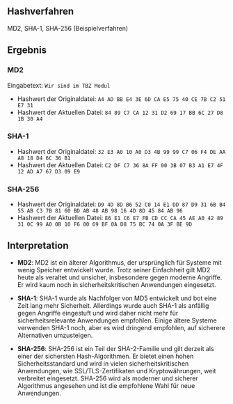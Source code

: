 ## Hashverfahren
MD2, SHA-1, SHA-256 (Beispielverfahren)

## Ergebnis
### MD2
Eingabetext: `Wir sind im TBZ Modul`

- Hashwert der Originaldatei: `A4 AD BB E4 3E 6D CA E5 75 40 CE 7B C2 51 E7 31`
- Hashwert der Aktuellen Datei: `84 89 C7 CA 12 31 D2 69 17 BB 6C 27 D8 1B 30 A4 `


### SHA-1
- Hashwert der Originaldatei: `32 E3 A0 10 A0 D3 4B 99 99 C7 06 F4 DE AA A8 18 D4 6C 36 B1`
- Hashwert der Aktuellen Datei: `C2 DF C7 36 8A FF 00 3B 07 B3 A1 E7 4F 12 AD A7 67 D3 09 E9`

### SHA-256
- Hashwert der Originaldatei: `D9 4D 8D B6 52 C0 14 E1 DD 87 D9 31 6B B4 55 AB C3 7B 81 60 BD AB 48 AB 98 16 4D 8D 45 84 AB 96`
- Hashwert der Aktuellen Datei: `E6 E1 C6 E7 FB CD CC CA 45 AE A0 42 89 31 0C 99 A0 0B 10 F6 00 69 BF 0A D8 75 BC 74 0A 3F BE 9D`


## Interpretation
- **MD2**: MD2 ist ein älterer Algorithmus, der ursprünglich für Systeme mit wenig Speicher entwickelt wurde. Trotz seiner Einfachheit gilt MD2 heute als veraltet und unsicher, insbesondere gegen moderne Angriffe. Er wird kaum noch in sicherheitskritischen Anwendungen eingesetzt.

- **SHA-1**: SHA-1 wurde als Nachfolger von MD5 entwickelt und bot eine Zeit lang mehr Sicherheit. Allerdings wurde auch SHA-1 als anfällig gegen Angriffe eingestuft und wird daher nicht mehr für sicherheitsrelevante Anwendungen empfohlen. Einige ältere Systeme verwenden SHA-1 noch, aber es wird dringend empfohlen, auf sicherere Alternativen umzusteigen.

- **SHA-256**: SHA-256 ist ein Teil der SHA-2-Familie und gilt derzeit als einer der sichersten Hash-Algorithmen. Er bietet einen hohen Sicherheitsstandard und wird in vielen sicherheitskritischen Anwendungen, wie SSL/TLS-Zertifikaten und Kryptowährungen, weit verbreitet eingesetzt. SHA-256 wird als moderner und sicherer Algorithmus angesehen und ist die empfohlene Wahl für neue Anwendungen.
